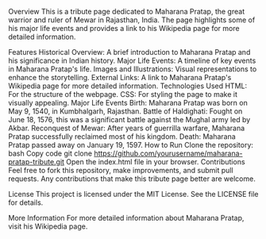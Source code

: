Overview
This is a tribute page dedicated to Maharana Pratap, the great warrior and ruler of Mewar in Rajasthan, India. The page highlights some of his major life events and provides a link to his Wikipedia page for more detailed information.

Features
Historical Overview: A brief introduction to Maharana Pratap and his significance in Indian history.
Major Life Events: A timeline of key events in Maharana Pratap's life.
Images and Illustrations: Visual representations to enhance the storytelling.
External Links: A link to Maharana Pratap's Wikipedia page for more detailed information.
Technologies Used
HTML: For the structure of the webpage.
CSS: For styling the page to make it visually appealing.
Major Life Events
Birth: Maharana Pratap was born on May 9, 1540, in Kumbhalgarh, Rajasthan.
Battle of Haldighati: Fought on June 18, 1576, this was a significant battle against the Mughal army led by Akbar.
Reconquest of Mewar: After years of guerrilla warfare, Maharana Pratap successfully reclaimed most of his kingdom.
Death: Maharana Pratap passed away on January 19, 1597.
How to Run
Clone the repository:
bash
Copy code
git clone https://github.com/yourusername/maharana-pratap-tribute.git
Open the index.html file in your browser.
Contributions
Feel free to fork this repository, make improvements, and submit pull requests. Any contributions that make this tribute page better are welcome.

License
This project is licensed under the MIT License. See the LICENSE file for details.

More Information
For more detailed information about Maharana Pratap, visit his Wikipedia page.

